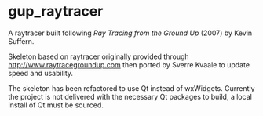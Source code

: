 # gup_raytracer

A raytracer built following _Ray Tracing from the Ground Up_ (2007) by Kevin Suffern.

Skeleton based on raytracer originally provided through http://www.raytracegroundup.com then ported by Sverre Kvaale 
to update speed and usability. 

The skeleton has been refactored to use Qt instead of wxWidgets. Currently the project is not delivered with the 
necessary Qt packages to build, a local install of Qt must be sourced.
